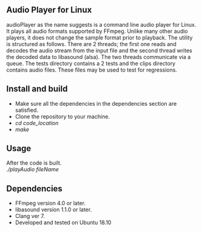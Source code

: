 Audio Player for Linux
-----------------------
audioPlayer as the name suggests is a command line audio player for Linux. It plays all audio formats supported by FFmpeg. Unlike many other audio players, it does not change the sample format prior to playback. The utility is structured as follows. There are 2 threads; the first one reads and decodes the audio stream from the  input file and the second thread writes the decoded data to libasound (alsa). The two threads communicate via a queue. The tests directory contains a 2 tests and the clips directory contains audio files. These files may be used to test for regressions.

Install and build
-----------------
* Make sure all the dependencies in the dependencies section  are satisfied.  
* Clone the repository to your machine.  
* *cd  code_location*  
* *make*

Usage
-----
After the code is built.  
*./playAudio  fileName*

Dependencies
------------
* FFmpeg version 4.0 or later.  
* libasound version 1.1.0 or later.  
* Clang ver 7.  
* Developed and tested on Ubuntu 18.10  

